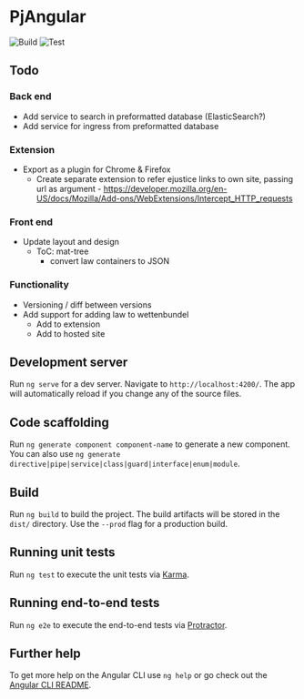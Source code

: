 # PjAngular
![Build](https://github.com/mvwestendorp/pjangular/workflows/Build/badge.svg?branch=master)
![Test](https://github.com/mvwestendorp/pjangular/workflows/Test/badge.svg?branch=master)

## Todo


### Back end
- Add service to search in preformatted database (ElasticSearch?)
- Add service for ingress from preformatted database

### Extension
- Export as a plugin for Chrome & Firefox
    - Create separate extension to refer ejustice links to own site, passing url as argument
            - https://developer.mozilla.org/en-US/docs/Mozilla/Add-ons/WebExtensions/Intercept_HTTP_requests
        
### Front end 
- Update layout and design
    - ToC: mat-tree
        - convert law containers to JSON
    
### Functionality
- Versioning / diff between versions
- Add support for adding law to wettenbundel
    - Add to extension
    - Add to hosted site

## Development server

Run `ng serve` for a dev server. Navigate to `http://localhost:4200/`. The app will automatically reload if you change any of the source files.

## Code scaffolding

Run `ng generate component component-name` to generate a new component. You can also use `ng generate directive|pipe|service|class|guard|interface|enum|module`.

## Build

Run `ng build` to build the project. The build artifacts will be stored in the `dist/` directory. Use the `--prod` flag for a production build.

## Running unit tests

Run `ng test` to execute the unit tests via [Karma](https://karma-runner.github.io).

## Running end-to-end tests

Run `ng e2e` to execute the end-to-end tests via [Protractor](http://www.protractortest.org/).

## Further help

To get more help on the Angular CLI use `ng help` or go check out the [Angular CLI README](https://github.com/angular/angular-cli/blob/master/README.md).

